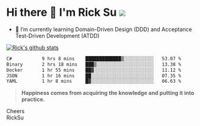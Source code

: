 # Hi there 👋 I'm Rick Su ![](https://komarev.com/ghpvc/?username=ricksu978)
<!--
**ricksu978/ricksu978** is a ✨ _special_ ✨ repository because its `README.md` (this file) appears on your GitHub profile.

Here are some ideas to get you started:

- 🔭 I’m currently working on ...
-->
- 🌱 I’m currently learning Domain-Driven Design (DDD) and Acceptance Test-Driven Development (ATDD)
<!--
- 👯 I’m looking to collaborate on ...
- 🤔 I’m looking for help with ...
- 💬 Ask me about ...
- 📫 How to reach me: ...
- 😄 Pronouns: ...
- ⚡ Fun fact: ...
-->
[![Rick's github stats](https://github-readme-stats.vercel.app/api?username=ricksu978&theme=dark)](https://github.com/ricksu978/ricksu978)

<!--START_SECTION:waka-->

```txt
C#           9 hrs 8 mins    █████████████▒░░░░░░░░░░░   53.07 %
Binary       2 hrs 18 mins   ███▒░░░░░░░░░░░░░░░░░░░░░   13.38 %
Docker       1 hr 55 mins    ██▓░░░░░░░░░░░░░░░░░░░░░░   11.12 %
JSON         1 hr 16 mins    ██░░░░░░░░░░░░░░░░░░░░░░░   07.35 %
YAML         1 hr 8 mins     █▓░░░░░░░░░░░░░░░░░░░░░░░   06.63 %
```

<!--END_SECTION:waka-->

> **Happiness comes from acquiring the knowledge and putting it into practice.**

Cheers  
RickSu 
